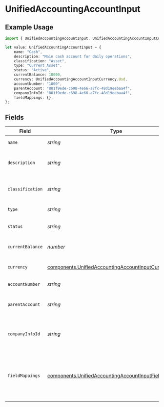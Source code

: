 # UnifiedAccountingAccountInput

## Example Usage

```typescript
import { UnifiedAccountingAccountInput, UnifiedAccountingAccountInputCurrency } from "@panora/sdk/models/components";

let value: UnifiedAccountingAccountInput = {
    name: "Cash",
    description: "Main cash account for daily operations",
    classification: "Asset",
    type: "Current Asset",
    status: "Active",
    currentBalance: 10000,
    currency: UnifiedAccountingAccountInputCurrency.Usd,
    accountNumber: "1000",
    parentAccount: "801f9ede-c698-4e66-a7fc-48d19eebaa4f",
    companyInfoId: "801f9ede-c698-4e66-a7fc-48d19eebaa4f",
    fieldMappings: {},
};
```

## Fields

| Field                                                                                                                          | Type                                                                                                                           | Required                                                                                                                       | Description                                                                                                                    | Example                                                                                                                        |
| ------------------------------------------------------------------------------------------------------------------------------ | ------------------------------------------------------------------------------------------------------------------------------ | ------------------------------------------------------------------------------------------------------------------------------ | ------------------------------------------------------------------------------------------------------------------------------ | ------------------------------------------------------------------------------------------------------------------------------ |
| `name`                                                                                                                         | *string*                                                                                                                       | :heavy_minus_sign:                                                                                                             | The name of the account                                                                                                        | Cash                                                                                                                           |
| `description`                                                                                                                  | *string*                                                                                                                       | :heavy_minus_sign:                                                                                                             | A description of the account                                                                                                   | Main cash account for daily operations                                                                                         |
| `classification`                                                                                                               | *string*                                                                                                                       | :heavy_minus_sign:                                                                                                             | The classification of the account                                                                                              | Asset                                                                                                                          |
| `type`                                                                                                                         | *string*                                                                                                                       | :heavy_minus_sign:                                                                                                             | The type of the account                                                                                                        | Current Asset                                                                                                                  |
| `status`                                                                                                                       | *string*                                                                                                                       | :heavy_minus_sign:                                                                                                             | The status of the account                                                                                                      | Active                                                                                                                         |
| `currentBalance`                                                                                                               | *number*                                                                                                                       | :heavy_minus_sign:                                                                                                             | The current balance of the account                                                                                             | 10000                                                                                                                          |
| `currency`                                                                                                                     | [components.UnifiedAccountingAccountInputCurrency](../../models/components/unifiedaccountingaccountinputcurrency.md)           | :heavy_minus_sign:                                                                                                             | The currency of the account                                                                                                    | USD                                                                                                                            |
| `accountNumber`                                                                                                                | *string*                                                                                                                       | :heavy_minus_sign:                                                                                                             | The account number                                                                                                             | 1000                                                                                                                           |
| `parentAccount`                                                                                                                | *string*                                                                                                                       | :heavy_minus_sign:                                                                                                             | The UUID of the parent account                                                                                                 | 801f9ede-c698-4e66-a7fc-48d19eebaa4f                                                                                           |
| `companyInfoId`                                                                                                                | *string*                                                                                                                       | :heavy_minus_sign:                                                                                                             | The UUID of the associated company info                                                                                        | 801f9ede-c698-4e66-a7fc-48d19eebaa4f                                                                                           |
| `fieldMappings`                                                                                                                | [components.UnifiedAccountingAccountInputFieldMappings](../../models/components/unifiedaccountingaccountinputfieldmappings.md) | :heavy_minus_sign:                                                                                                             | The custom field mappings of the object between the remote 3rd party & Panora                                                  | {<br/>"custom_field_1": "value1",<br/>"custom_field_2": "value2"<br/>}                                                         |